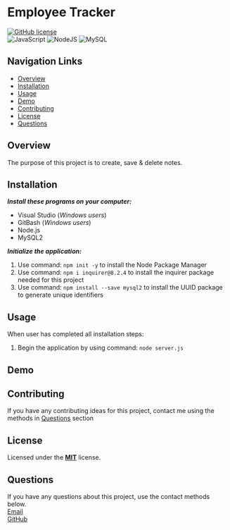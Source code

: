 # Employee Tracker
[![GitHub license](https://img.shields.io/badge/License-MIT-orange.svg)](https://opensource.org/licenses/MIT)<br>
![JavaScript](https://img.shields.io/badge/javascript-%23323330.svg?style=for-the-badge&logo=javascript&logoColor=%23F7DF1E)
![NodeJS](https://img.shields.io/badge/node.js-6DA55F?style=for-the-badge&logo=node.js&logoColor=white)
![MySQL](https://img.shields.io/badge/mysql-%2300f.svg?style=for-the-badge&logo=mysql&logoColor=white)

## Navigation Links
+ [Overview](#overview)
+ [Installation](#installation)
+ [Usage](#usage)
+ [Demo](#demo)
+ [Contributing](#contributing)
+ [License](#license)
+ [Questions](#questions)

## Overview
The purpose of this project is to create, save & delete notes.

## Installation
***Install these programs on your computer:***
+ Visual Studio (*Windows users*)<br>
+ GitBash (*Windows users*)<br> 
+ Node.js<br>
+ MySQL2<br>

***Initialize the application:***<br>
1. Use command: `npm init -y` to install the Node Package Manager<br> 
2. Use command: `npm i inquirer@8.2.4` to install the inquirer package needed for this project
3. Use command: `npm install --save mysql2` to install the UUID package to generate unique identifiers

## Usage
When user has completed all installation steps:<br> 
1. Begin the application by using command: `node server.js`<br> 

## Demo

## Contributing
If you have any contributing ideas for this project, contact me using the methods in [Questions](#questions) section

## License
Licensed under the <a href="https://github.com/techmack92/code-quiz/main/LICENSE"> **MIT**</a> license.

## Questions
If you have any questions about this project, use the contact methods below.<br>
[Email](mailto:mldixon9750@gmail.com)<br>
[GitHub](https://github.com/techmack92) 